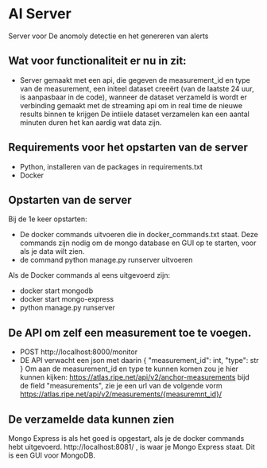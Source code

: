 # AI Server

Server voor De anomoly detectie en het genereren van alerts

## Wat voor functionaliteit er nu in zit:


- Server gemaakt met een api, die gegeven de measurement_id en type van de measurement, een initeel dataset creeërt (van de laatste 24 uur, is aanpasbaar in de code), wanneer de dataset verzameld is wordt
 er verbinding gemaakt met de streaming api om in real time de nieuwe results binnen te krijgen
 De intiiele dataset verzamelen kan een aantal minuten duren het kan aardig wat data zijn.

## Requirements voor het opstarten van de server

- Python, installeren van de packages in requirements.txt
- Docker

## Opstarten van de server
Bij de 1e keer opstarten:
- De docker commands uitvoeren die in docker_commands.txt staat. Deze commands zijn nodig om de mongo database 
en GUI op te starten, voor als je data wilt zien.
- de command python manage.py runserver uitvoeren

Als de Docker commands al eens uitgevoerd zijn:
- docker start mongodb
- docker start mongo-express
- python manage.py runserver


## De API om zelf een measurement toe te voegen.
- POST http://localhost:8000/monitor
- DE API verwacht een json met daarin 
         {
          "measurement_id": int,
          "type": str }
Om aan de measurement_id en type te kunnen komen zou je hier kunnen kijken: https://atlas.ripe.net/api/v2/anchor-measurements
bijd de field "measurements", zie je een url van de volgende vorm https://atlas.ripe.net/api/v2/measurements/{measuremnt_id}/

## De verzamelde data kunnen zien
Mongo Express is als het goed is opgestart, als je de docker commands hebt uitgevoerd. http://localhost:8081/ , is waar je Mongo Express staat. Dit is een GUI voor MongoDB.
